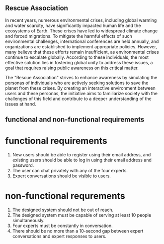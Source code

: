 ## Rescue Association
In recent years, numerous environmental crises, including global warming and water scarcity, have significantly impacted human life and the ecosystems of Earth. These crises have led to widespread climate change and forced migrations. To mitigate the harmful effects of such environmental challenges, international conferences are held annually, and organizations are established to implement appropriate policies. However, many believe that these efforts remain insufficient, as environmental crises continue to escalate globally. According to these individuals, the most effective solution lies in fostering global unity to address these issues, a goal that requires raising public awareness on this critical matter.

The "Rescue Association" strives to enhance awareness by simulating the personas of individuals who are actively seeking solutions to save the planet from these crises. By creating an interactive environment between users and these personas, the initiative aims to familiarize society with the challenges of this field and contribute to a deeper understanding of the issues at hand.

## functional and non-functional requirements

# functional requirements
1. New users should be able to register using their email address, and existing users should be able to log in using their email address and password.
2. The user can chat privately with any of the four experts.
3. Expert conversations should be visible to users.

# non-functional requrements
1. The designed system should not be out of reach.
2. The designed system must be capable of serving at least 10 people simultaneously.
3. Four experts must be constantly in conversation.
4. There should be no more than a 10-second gap between expert conversations and expert responses to users.

